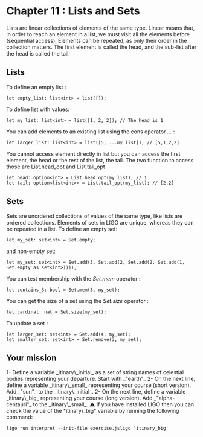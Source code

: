 # Chapter 11 : Lists and Sets

<dialog character="pilot">Please now plot our course as a list of destinations.</dialog>

Lists are linear collections of elements of the same type. Linear means that, in order to reach an element in a list, we must visit all the elements before (sequential access). Elements can be repeated, as only their order in the collection matters. The first element is called the head, and the sub-list after the head is called the tail.

## Lists

To define an empty list :

```
let empty_list: list<int> = list([]);
```

To define list with values:

```
let my_list: list<int> = list([1, 2, 2]); // The head is 1
```

You can add elements to an existing list using the cons operator _..._ :

```
let larger_list: list<int> = list([5, ...my_list]); // [5,1,2,2]
```

You cannot access element directly in list but you can access the first element, the head or the rest of the list, the tail. The two function to access those are List.head_opt and List.tail_opt

```
let head: option<int> = List.head_opt(my_list); // 1
let tail: option<list<int>> = List.tail_opt(my_list); // [2,2]
```

## Sets

Sets are unordered collections of values of the same type, like lists are ordered collections. Elements of sets in LIGO are unique, whereas they can be repeated in a list. To define an empty set:

```
let my_set: set<int> = Set.empty;
```

and non-empty set:

```
let my_set: set<int> = Set.add(3, Set.add(2, Set.add(2, Set.add(1, Set.empty as set<int>))));
```

You can test membership with the _Set.mem_ operator :

```
let contains_3: bool = Set.mem(3, my_set);
```

You can get the size of a set using the _Set.size_ operator :

```
let cardinal: nat = Set.size(my_set);
```

To update a set :

```
let larger_set: set<int> = Set.add(4, my_set);
let smaller_set: set<int> = Set.remove(3, my_set);
```

## Your mission

<!-- prettier-ignore -->1- Define a variable _itinary\_initial_ as a set of string names of celestial bodies representing your departure. Start with _"earth"_

<!-- prettier-ignore -->2- On the next line, define a variable _itinary\_small_ representing your course (short version). Add _"sun"_ to the _itinary\_initial_.

<!-- prettier-ignore -->2- On the next line, define a variable _itinary\_big_ representing your course (long version). Add _"alpha-centauri"_ to the _itinary\_small_.

<!-- prettier-ignore -->⚠️ If you have installed LIGO then you can check the value of the *itinary\_big* variable by running the following command:

```
ligo run interpret --init-file exercise.jsligo 'itinary_big'
```